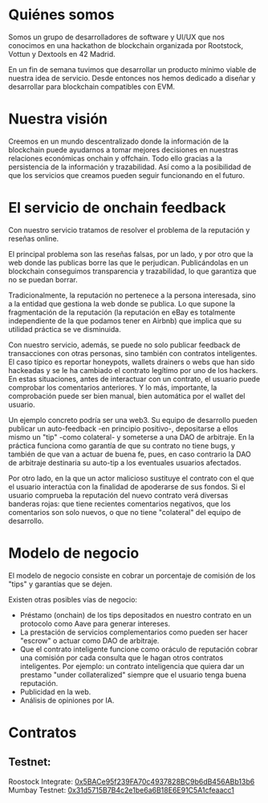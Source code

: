 # Quiénes somos
Somos un grupo de desarrolladores de software y UI/UX que nos conocimos en una hackathon de blockchain organizada por Rootstock, Vottun y Dextools en 42 Madrid.

En un fin de semana tuvimos que desarrollar un producto mínimo viable de nuestra idea de servicio. Desde entonces nos hemos dedicado a diseñar y desarrollar para blockchain compatibles con EVM.

# Nuestra visión
Creemos en un mundo descentralizado donde la información de la blockchain puede ayudarnos a tomar mejores decisiones en nuestras relaciones económicas onchain y offchain. Todo ello gracias a la persistencia de la información y trazabilidad. Así como a la posibilidad de que los servicios que creamos pueden seguir funcionando en el futuro.

# El servicio de onchain feedback
Con nuestro servicio tratamos de resolver el problema de la reputación y reseñas online.

El principal problema son las reseñas falsas, por un lado, y por otro que la web donde las publicas borre las que le perjudican. Publicándolas en un blockchain conseguimos transparencia y trazabilidad, lo que garantiza que no se puedan borrar.

Tradicionalmente, la reputación no pertenece a la persona interesada, sino a la entidad que gestiona la web donde se publica. Lo que supone la fragmentación de la reputación (la reputación en eBay es totalmente independiente de la que podamos tener en Airbnb) que implica que su utilidad práctica se ve disminuida.

Con nuestro servicio, además, se puede no solo publicar feedback de transacciones con otras personas, sino también con contratos inteligentes. El caso típico es reportar honeypots, wallets drainers o webs que han sido hackeadas y se le ha cambiado el contrato legítimo por uno de los hackers. En estas situaciones, antes de interactuar con un contrato, el usuario puede comprobar los comentarios anteriores. Y lo más, importante, la comprobación puede ser bien manual, bien automática por el wallet del usuario.

Un ejemplo concreto podría ser una web3. Su equipo de desarrollo pueden publicar un auto-feedback -en principio positivo-, depositarse a ellos mismo un "tip" -como colateral- y someterse a una DAO de arbitraje. En la práctica funciona como garantía de que su contrato no tiene bugs, y también de que van a actuar de buena fe, pues, en caso contrario la DAO de arbitraje destinaria su auto-tip a los eventuales usuarios afectados.

Por otro lado, en la que un actor malicioso sustituye el contrato con el que el usuario interactúa con la finalidad de apoderarse de sus fondos. Si el usuario comprueba la reputación del nuevo contrato verá diversas banderas rojas: que tiene recientes comentarios negativos, que los comentarios son solo nuevos, o que no tiene "colateral" del equipo de desarrollo.

# Modelo de negocio
El modelo de negocio consiste en cobrar un porcentaje de comisión de los "tips" y garantías que se dejen.

Existen otras posibles vías de negocio:
- Préstamo (onchain) de los tips depositados en nuestro contrato en un protocolo como Aave para generar intereses.
- La prestación de servicios complementarios como pueden ser hacer "escrow" o actuar como DAO de arbitraje.
- Que el contrato inteligente funcione como oráculo de reputación cobrar una comisión por cada consulta que le hagan otros contratos inteligentes. Por ejemplo: un contrato inteligencia que quiera dar un prestamo "under collateralized" siempre que el usuario tenga buena reputación.
- Publicidad en la web.
- Análisis de opiniones por IA.

# Contratos

## Testnet:

Roostock Integrate:
[0x5BACe95f239FA70c4937828BC9b6dB456ABb13b6](https://rootstock-testnet.blockscout.com/address/0x5Bace95F239Fa70C4937828bc9b6Db456AbB13b6?tab=contract)
Mumbay Testnet:
[0x31d5715B7B4c2e1be6a6B18E6E91C5A1cfeaacc1](https://mumbai.polygonscan.com/address/0x31d5715B7B4c2e1be6a6B18E6E91C5A1cfeaacc1)
